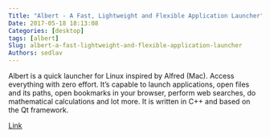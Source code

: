 ```yaml
---
Title: "Albert - A Fast, Lightweight and Flexible Application Launcher"
Date: 2017-05-18 18:13:08
Categories: [desktop]
tags: [albert]
Slug: albert-a-fast-lightweight-and-flexible-application-launcher
Authors: sedlav
---
```


Albert is a quick launcher for Linux inspired by Alfred (Mac). Access everything with zero effort. It’s capable to launch applications, open files and its paths, open bookmarks in your browser, perform web searches, do mathematical calculations and lot more. It is written in C++ and based on the Qt framework.

[Link](http://www.2daygeek.com/install-albert-app-application-launcher-arch-linux-mint-debian-fedora-ubuntu/)
